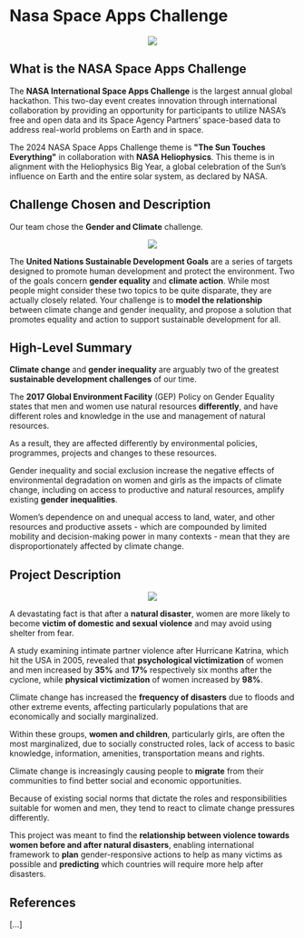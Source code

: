 # Nasa Space Apps Challenge
<p align="center">
  <img src="https://github.com/user-attachments/assets/f3dae4e7-7a45-4ca5-b861-d3f5c95e16d4" />
</p>

## What is the NASA Space Apps Challenge
The **NASA International Space Apps Challenge** is the largest annual global hackathon. This two-day event creates innovation through international collaboration by providing an opportunity for participants to utilize NASA’s free and open data and its Space Agency Partners’ space-based data to address real-world problems on Earth and in space.

The 2024 NASA Space Apps Challenge theme is **"The Sun Touches Everything"** in collaboration with **NASA Heliophysics**. This theme is in alignment with the Heliophysics Big Year, a global celebration of the Sun’s influence on Earth and the entire solar system, as declared by NASA.

## Challenge Chosen and Description
Our team chose the **Gender and Climate** challenge.
<p align="center">
  <img src="https://github.com/user-attachments/assets/92db9574-dcd2-4519-ad2d-2bcfe239fd9c" />
</p>

The **United Nations Sustainable Development Goals** are a series of targets designed to promote human development and protect the environment. Two of the goals concern **gender equality** and **climate action**. While most people might consider these two topics to be quite disparate, they are actually closely related. Your challenge is to **model the relationship** between climate change and gender inequality, and propose a solution that promotes equality and action to support sustainable development for all.

## High-Level Summary
**Climate change** and **gender inequality** are arguably two of the greatest **sustainable development challenges** of our time.

The **2017 Global Environment Facility** (GEP) Policy on Gender Equality states that men and women use natural resources **differently**, and have different roles and knowledge in the use and management of natural resources.

As a result, they are affected differently by environmental policies, programmes, projects and changes to these resources.

Gender inequality and social exclusion increase the negative effects of environmental degradation on women and girls as the impacts of climate change, including on access to productive and natural resources, amplify existing **gender inequalities**.

Women’s dependence on and unequal access to land, water, and other resources and productive assets - which are compounded by limited mobility and decision-making power in many contexts - mean that they are disproportionately affected by climate change. 

## Project Description
<p align="center">
  <img src="https://github.com/user-attachments/assets/6011d205-6d39-4026-a9fa-2151daec87c5" />
</p>

A devastating fact is that after a **natural disaster**, women are more likely to become **victim of domestic and sexual violence** and may avoid using shelter from fear.

A study examining intimate partner violence after Hurricane Katrina, which hit the USA in 2005, revealed that **psychological victimization** of women and men increased by **35%** and **17%** respectively six months after the cyclone, while **physical victimization** of women increased by **98%**.

Climate change has increased the **frequency of disasters** due to floods and other extreme events, affecting particularly populations that are economically and socially marginalized. 

Within these groups, **women and children**, particularly girls, are often the most marginalized, due to socially constructed roles, lack of access to basic knowledge, information, amenities, transportation means and rights.

Climate change is increasingly causing people to **migrate** from their communities to find better social and economic opportunities.

Because of existing social norms that dictate the roles and responsibilities suitable for women and men, they tend to react to climate change pressures differently.

This project was meant to find the **relationship between violence towards women before and after natural disasters**, enabling international framework to **plan** gender-responsive actions to help as many victims as possible and **predicting** which countries will require more help after disasters.

## References
[...]
